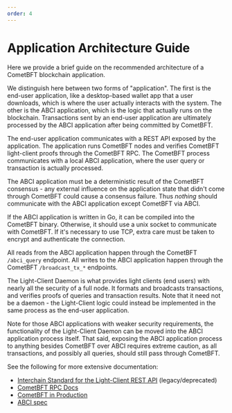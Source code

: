 ```yaml
---
order: 4
---
```


# Application Architecture Guide

Here we provide a brief guide on the recommended architecture of a
CometBFT blockchain application.

We distinguish here between two forms of "application". The first is the
end-user application, like a desktop-based wallet app that a user downloads,
which is where the user actually interacts with the system. The other is the
ABCI application, which is the logic that actually runs on the blockchain.
Transactions sent by an end-user application are ultimately processed by the ABCI
application after being committed by CometBFT.

The end-user application communicates with a REST API exposed by the application.
The application runs CometBFT nodes and verifies CometBFT light-client proofs
through the CometBFT RPC. The CometBFT process communicates with
a local ABCI application, where the user query or transaction is actually
processed.

The ABCI application must be a deterministic result of the CometBFT
consensus - any external influence on the application state that didn't
come through CometBFT could cause a consensus failure. Thus _nothing_
should communicate with the ABCI application except CometBFT via ABCI.

If the ABCI application is written in Go, it can be compiled into the
CometBFT binary. Otherwise, it should use a unix socket to communicate
with CometBFT. If it's necessary to use TCP, extra care must be taken
to encrypt and authenticate the connection.

All reads from the ABCI application happen through the CometBFT `/abci_query`
endpoint. All writes to the ABCI application happen through the CometBFT
`/broadcast_tx_*` endpoints.

The Light-Client Daemon is what provides light clients (end users) with
nearly all the security of a full node. It formats and broadcasts
transactions, and verifies proofs of queries and transaction results.
Note that it need not be a daemon - the Light-Client logic could instead
be implemented in the same process as the end-user application.

Note for those ABCI applications with weaker security requirements, the
functionality of the Light-Client Daemon can be moved into the ABCI
application process itself. That said, exposing the ABCI application process
to anything besides CometBFT over ABCI requires extreme caution, as
all transactions, and possibly all queries, should still pass through
CometBFT.

See the following for more extensive documentation:

- [Interchain Standard for the Light-Client REST API](https://github.com/cosmos/cosmos-sdk/pull/1617) (legacy/deprecated)
- [CometBFT RPC Docs](../README.md)
- [CometBFT in Production](../core/running-in-production.md)
- [ABCI spec](../../spec/abci/README.md)
